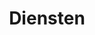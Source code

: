 ---
layout: layouts/pages/services/list.vto

title: Diensten
description: "pagina beschrijving"

menu:
  visible: true
  title: "Diensten"
  url: "/diensten"
  order: 3

section_service:
  block_title: "diensten"
  title: "Wat ik voor u kan betekenen"
---